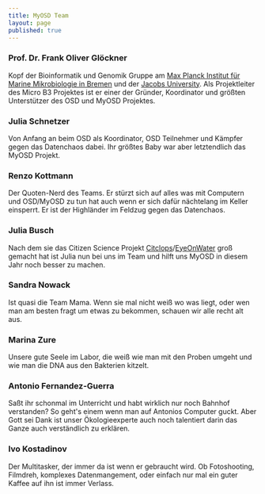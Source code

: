```yaml
---
title: MyOSD Team
layout: page
published: true
---
```






### Prof. Dr. Frank Oliver Glöckner
Kopf der Bioinformatik und Genomik Gruppe am [Max Planck Institut für Marine Mikrobiologie in Bremen](http://www.mpi-bremen.de) und der [Jacobs University](http://www.jacobs-university.de). Als Projektleiter des Micro B3 Projektes ist er einer der Gründer, Koordinator und größten Unterstützer des OSD und MyOSD Projektes. 

### Julia Schnetzer
Von Anfang an beim OSD als Koordinator, OSD Teilnehmer und Kämpfer gegen das Datenchaos dabei. Ihr größtes Baby war aber letztendlich das MyOSD Projekt. 

### Renzo Kottmann
Der Quoten-Nerd des Teams. Er stürzt sich auf alles was mit Computern und OSD/MyOSD zu tun hat auch wenn er sich dafür nächtelang im Keller einsperrt. Er ist der Highländer im Feldzug gegen das Datenchaos.  

### Julia Busch
Nach dem sie das Citizen Science Projekt [Citclops](http://www.citclops.eu)/[EyeOnWater](http://eyeonwater.org/color/welcome.php) groß gemacht hat ist Julia nun bei uns im Team und hilft uns MyOSD in diesem Jahr noch besser zu machen.

### Sandra Nowack
Ist quasi die Team Mama. Wenn sie mal nicht weiß wo was liegt, oder wen man am besten fragt um etwas zu bekommen, schauen wir alle recht alt aus.

### Marina Zure
Unsere gute Seele im Labor, die weiß wie man mit den Proben umgeht und wie man die DNA aus den Bakterien kitzelt.

### Antonio Fernandez-Guerra
Saßt ihr schonmal im Unterricht und habt wirklich nur noch Bahnhof verstanden? So geht's einem wenn man auf Antonios Computer guckt. Aber Gott sei Dank ist unser Ökologieexperte auch noch talentiert darin das Ganze auch verständlich zu erklären.

### Ivo Kostadinov
Der Multitasker, der immer da ist wenn er gebraucht wird. Ob Fotoshooting, Filmdreh, komplexes Datenmangement, oder einfach nur mal ein guter Kaffee auf ihn ist immer Verlass.
